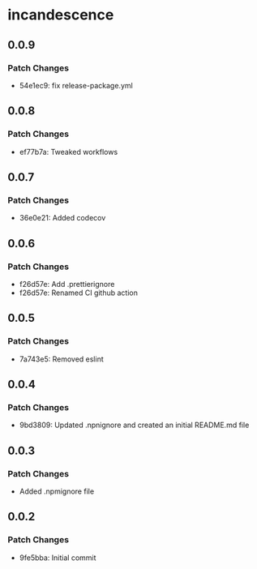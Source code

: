 # incandescence

## 0.0.9

### Patch Changes

- 54e1ec9: fix release-package.yml

## 0.0.8

### Patch Changes

- ef77b7a: Tweaked workflows

## 0.0.7

### Patch Changes

- 36e0e21: Added codecov

## 0.0.6

### Patch Changes

- f26d57e: Add .prettierignore
- f26d57e: Renamed CI github action

## 0.0.5

### Patch Changes

- 7a743e5: Removed eslint

## 0.0.4

### Patch Changes

- 9bd3809: Updated .npnignore and created an initial README.md file

## 0.0.3

### Patch Changes

- Added .npmignore file

## 0.0.2

### Patch Changes

- 9fe5bba: Initial commit
